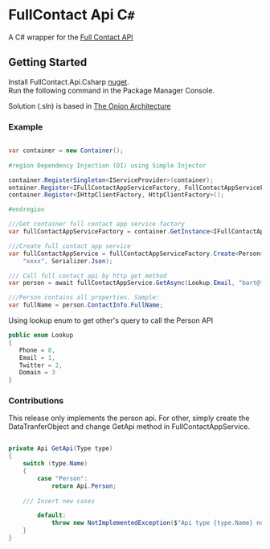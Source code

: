 # FullContact Api C`#`

A C# wrapper for the <a href="https://www.fullcontact.com/" rel="Fullcontact Api">Full Contact API </a>

## Getting Started

Install FullContact.Api.Csharp <a href="https://www.nuget.org/packages/FullContact.Api.Csharp/" rel="nuget">nuget</a>.</br>
Run the following command in the Package Manager Console.

Solution (.sln) is based in <a href="http://jeffreypalermo.com/blog/the-onion-architecture-part-1/" rel="Onion Architecture">The Onion Architecture </a>

### Example 

```c#

var container = new Container();
 
#region Dependency Injection (DI) using Simple Injector

container.RegisterSingleton<IServiceProvider>(container);
ontainer.Register<IFullContactAppServiceFactory, FullContactAppServiceFactory>();
container.Register<IHttpClientFactory, HttpClientFactory>();

#endregion

///Get container full contact app service factory  
var fullContactAppServiceFactory = container.GetInstance<IFullContactAppServiceFactory>();

///Create full contact app service  
var fullContactAppService = fullContactAppServiceFactory.Create<Person>("https://api.fullcontact.com/v2", 
	"xxxx", Serializer.Json);

/// Call full contact api by http get method 
var person = await fullContactAppService.GetAsync(Lookup.Email, "bart@fullcontact.com");

///Person contains all properties. Sample:
var fullName = person.ContactInfo.FullName;

```
Using lookup enum to get other's query to call the Person API

```c#
public enum Lookup
{
   Phone = 0,
   Email = 1,
   Twitter = 2,
   Domain = 3
}
```


### Contributions

This release only implements the person api.
For other, simply create the DataTranferObject and change GetApi method in FullContactAppService.

```c#

private Api GetApi(Type type)
{
    switch (type.Name)
    {
        case "Person":
            return Api.Person;
			
	/// Insert new cases

        default:
            throw new NotImplementedException($"Api type {type.Name} not implemented.");
    }
}

```

